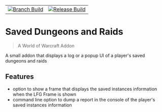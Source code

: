 |     |     |
|-----|-----|
|[![Branch Build](https://github.com/kapresoft/wow-saved-dungeons-and-raids/actions/workflows/dev-build.yml/badge.svg)](https://github.com/kapresoft/wow-saved-dungeons-and-raids/actions/workflows/dev-build.yml)|[![Release Build](https://github.com/kapresoft/wow-saved-dungeons-and-raids/actions/workflows/release-build.yml/badge.svg)](https://github.com/kapresoft/wow-saved-dungeons-and-raids/actions/workflows/release-build.yml)|

# Saved Dungeons and Raids
> A World of Warcraft Addon

A small addon that displays a log or a popup UI of a player's saved dungeons and raids

## Features
- option to show a frame that displays the saved instances information when the LFG Frame is shown
- command line option to dump a report in the console of the player's saved instances information

